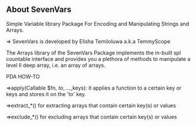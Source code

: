 ## About SevenVars
Simple Variable library Package For Encoding and Manipulating Strings and Arrays.

=> SevenVars is developed by Elisha Temiloluwa a.k.a TemmyScope	

The Arrays library of the SevenVars Package implements the in-built spl countable interface and provides you a plethora of methods to manipulate a level II deep array, i.e. an array of arrays.

PDA HOW-TO

=>apply(Callable $fn, $to, ...$_keys): it applies a function to a certain key or keys and stores it on the 'to' key.

=>extract_*() for extracting arrays that contain certain key(s) or values

=>exclude_*() for excluding arrays that contain certain key(s) or values